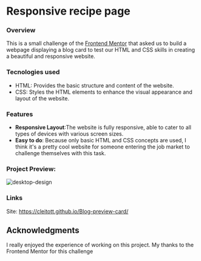 # Responsive recipe page

### Overview
This is a small challenge of the [Frontend Mentor](https://www.frontendmentor.io/home) that asked us to build a webpage displaying a blog card to test our HTML and CSS skills in creating a beautiful and responsive website.
### Tecnologies used
- HTML: Provides the basic structure and content of the website.
- CSS: Styles the HTML elements to enhance the visual appearance and layout of the website.
### Features
- **Responsive Layout**:The website is fully responsive, able to cater to all types of devices with various screen sizes.
- **Easy to do**: Because only basic HTML and CSS concepts are used, I think it's a pretty cool website for someone entering the job market to challenge themselves with this task.
### Project Preview:
![desktop-design](https://github.com/CleitoTT/Blog-preview-card/assets/150029433/f028a0f7-1eb5-4db3-a472-23ba2e03cd15)


### Links
Site: https://cleitott.github.io/Blog-preview-card/


## Acknowledgments

I really enjoyed the experience of working on this project. My thanks to the Frontend Mentor for this challenge
